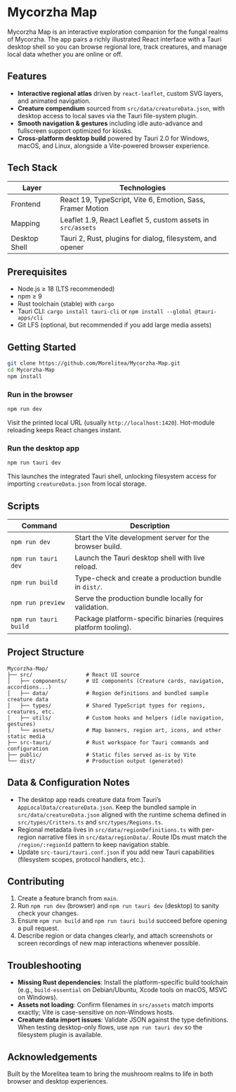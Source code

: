 # Mycorzha Map

Mycorzha Map is an interactive exploration companion for the fungal realms of Mycorzha. The app pairs a richly illustrated React interface with a Tauri desktop shell so you can browse regional lore, track creatures, and manage local data whether you are online or off.

## Features

- **Interactive regional atlas** driven by `react-leaflet`, custom SVG layers, and animated navigation.
- **Creature compendium** sourced from `src/data/creatureData.json`, with desktop access to local saves via the Tauri file-system plugin.
- **Smooth navigation & gestures** including idle auto-advance and fullscreen support optimized for kiosks.
- **Cross-platform desktop build** powered by Tauri 2.0 for Windows, macOS, and Linux, alongside a Vite-powered browser experience.

## Tech Stack

| Layer         | Technologies                                                |
| ------------- | ----------------------------------------------------------- |
| Frontend      | React 19, TypeScript, Vite 6, Emotion, Sass, Framer Motion  |
| Mapping       | Leaflet 1.9, React Leaflet 5, custom assets in `src/assets` |
| Desktop Shell | Tauri 2, Rust, plugins for dialog, filesystem, and opener   |

## Prerequisites

- Node.js ≥ 18 (LTS recommended)
- npm ≥ 9
- Rust toolchain (stable) with `cargo`
- Tauri CLI: `cargo install tauri-cli` or `npm install --global @tauri-apps/cli`
- Git LFS (optional, but recommended if you add large media assets)

## Getting Started

```bash
git clone https://github.com/Morelitea/Mycorzha-Map.git
cd Mycorzha-Map
npm install
```

### Run in the browser

```bash
npm run dev
```

Visit the printed local URL (usually `http://localhost:1420`). Hot-module reloading keeps React changes instant.

### Run the desktop app

```bash
npm run tauri dev
```

This launches the integrated Tauri shell, unlocking filesystem access for importing `creatureData.json` from local storage.

## Scripts

| Command               | Description                                                     |
| --------------------- | --------------------------------------------------------------- |
| `npm run dev`         | Start the Vite development server for the browser build.        |
| `npm run tauri dev`   | Launch the Tauri desktop shell with live reload.                |
| `npm run build`       | Type-check and create a production bundle in `dist/`.           |
| `npm run preview`     | Serve the production bundle locally for validation.             |
| `npm run tauri build` | Package platform-specific binaries (requires platform tooling). |

## Project Structure

```
Mycorzha-Map/
├── src/                 # React UI source
│   ├── components/      # UI components (Creature cards, navigation, accordions...)
│   ├── data/            # Region definitions and bundled sample creature data
│   ├── types/           # Shared TypeScript types for regions, creatures, etc.
│   ├── utils/           # Custom hooks and helpers (idle navigation, gestures)
│   └── assets/          # Map banners, region art, icons, and other static media
├── src-tauri/           # Rust workspace for Tauri commands and configuration
├── public/              # Static files served as-is by Vite
└── dist/                # Production output (generated)
```

## Data & Configuration Notes

- The desktop app reads creature data from Tauri’s `AppLocalData/creatureData.json`. Keep the bundled sample in `src/data/creatureData.json` aligned with the runtime schema defined in `src/types/Critters.ts` and `src/types/Regions.ts`.
- Regional metadata lives in `src/data/regionDefinitions.ts` with per-region narrative files in `src/data/regionData/`. Route IDs must match the `/region/:regionId` pattern to keep navigation stable.
- Update `src-tauri/tauri.conf.json` if you add new Tauri capabilities (filesystem scopes, protocol handlers, etc.).

## Contributing

1. Create a feature branch from `main`.
2. Run `npm run dev` (browser) and `npm run tauri dev` (desktop) to sanity check your changes.
3. Ensure `npm run build` and `npm run tauri build` succeed before opening a pull request.
4. Describe region or data changes clearly, and attach screenshots or screen recordings of new map interactions whenever possible.

## Troubleshooting

- **Missing Rust dependencies**: Install the platform-specific build toolchain (e.g., `build-essential` on Debian/Ubuntu, Xcode tools on macOS, MSVC on Windows).
- **Assets not loading**: Confirm filenames in `src/assets` match imports exactly; Vite is case-sensitive on non-Windows hosts.
- **Creature data import issues**: Validate JSON against the type definitions. When testing desktop-only flows, use `npm run tauri dev` so the filesystem plugin is available.

## Acknowledgements

Built by the Morelitea team to bring the mushroom realms to life in both browser and desktop experiences.
